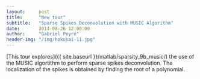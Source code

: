 ```yaml
---
layout:     post
title:      "New tour"
subtitle:   "Sparse Spikes Deconvolution with MUSIC Algorithm"
date:       2014-08-26 12:00:00
author:     "Gabriel Peyré"
header-img: "/img/hokusai-11.jpg"
---
```


[This tour explores]({{ site.baseurl }}/matlab/sparsity_9b_music/) the use of the MUSIC algortithm to perform sparse spikes deconvolution. The localization of the spikes is obtained by finding the root of a polynomial.
